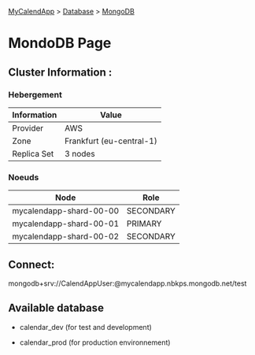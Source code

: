 [MyCalendApp](../README.md) > [Database](./database.md) > [MongoDB](./mongodb.md)

# MondoDB Page

## Cluster Information : 

### Hebergement

| Information | Value |  
|---|---|
| Provider  | AWS  |
| Zone | Frankfurt (eu-central-1)  |
| Replica Set | 3 nodes |

### Noeuds

| Node | Role |  
|---|---|
| mycalendapp-shard-00-00 | SECONDARY  |
| mycalendapp-shard-00-01 | PRIMARY  |
| mycalendapp-shard-00-02 | SECONDARY |

## Connect: 

mongodb+srv://CalendAppUser:<secret>@mycalendapp.nbkps.mongodb.net/test

## Available database

- calendar_dev (for test and development)

- calendar_prod (for production environnement)

